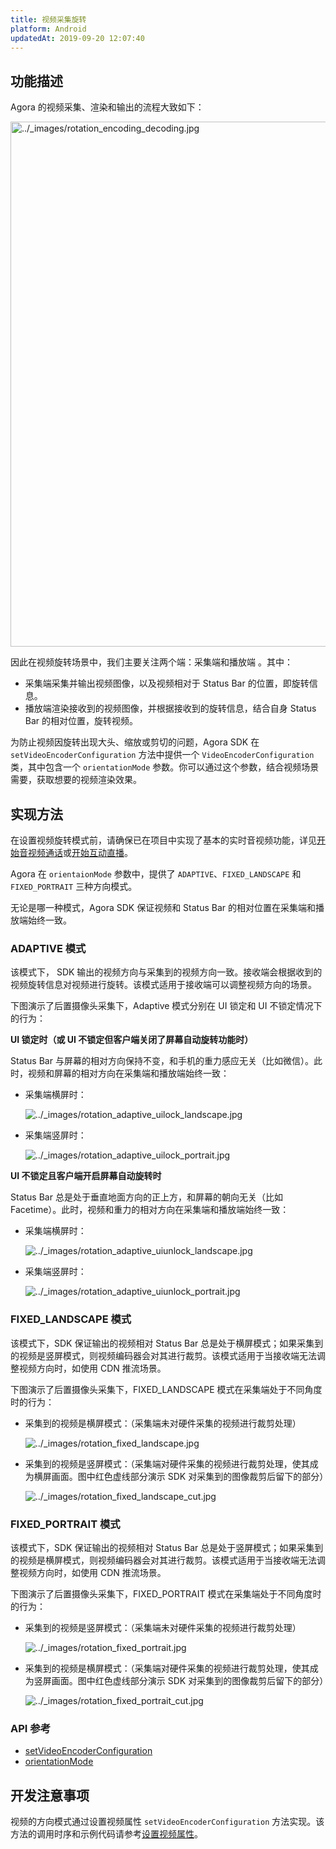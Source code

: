 ```yaml
---
title: 视频采集旋转
platform: Android
updatedAt: 2019-09-20 12:07:40
---
```

## 功能描述

Agora 的视频采集、渲染和输出的流程大致如下：

<img alt="../_images/rotation_encoding_decoding.jpg" src="https://web-cdn.agora.io/docs-files/cn/rotation_encoding_decoding.jpg" style="width: 840px; "/>

因此在视频旋转场景中，我们主要关注两个端：采集端和播放端 。其中：
- 采集端采集并输出视频图像，以及视频相对于 Status Bar 的位置，即旋转信息。
- 播放端渲染接收到的视频图像，并根据接收到的旋转信息，结合自身 Status Bar 的相对位置，旋转视频。

为防止视频因旋转出现大头、缩放或剪切的问题，Agora SDK 在 `setVideoEncoderConfiguration` 方法中提供一个 `VideoEncoderConfiguration` 类，其中包含一个 `orientationMode` 参数。你可以通过这个参数，结合视频场景需要，获取想要的视频渲染效果。

## 实现方法

在设置视频旋转模式前，请确保已在项目中实现了基本的实时音视频功能，详见[开始音视频通话](start_call_android)或[开始互动直播](start_live_android)。

Agora 在 `orientaionMode` 参数中，提供了 `ADAPTIVE`、`FIXED_LANDSCAPE` 和 `FIXED_PORTRAIT` 三种方向模式。

<div class="alert note">无论是哪一种模式，Agora SDK 保证视频和 Status Bar 的相对位置在采集端和播放端始终一致。</div>

### ADAPTIVE 模式

该模式下， SDK 输出的视频方向与采集到的视频方向一致。接收端会根据收到的视频旋转信息对视频进行旋转。该模式适用于接收端可以调整视频方向的场景。

下图演示了后置摄像头采集下，Adaptive 模式分别在 UI 锁定和 UI 不锁定情况下的行为：

**UI 锁定时（或 UI 不锁定但客户端关闭了屏幕自动旋转功能时）**

Status Bar 与屏幕的相对方向保持不变，和手机的重力感应无关（比如微信）。此时，视频和屏幕的相对方向在采集端和播放端始终一致：

- 采集端横屏时：

    <img alt="../_images/rotation_adaptive_uilock_landscape.jpg" src="https://web-cdn.agora.io/docs-files/cn/rotation_adaptive_uilock_landscape.jpg" />

- 采集端竖屏时：

    <img alt="../_images/rotation_adaptive_uilock_portrait.jpg" src="https://web-cdn.agora.io/docs-files/cn/rotation_adaptive_uilock_portrait.jpg" />

**UI 不锁定且客户端开启屏幕自动旋转时**

Status Bar 总是处于垂直地面方向的正上方，和屏幕的朝向无关（比如 Facetime）。此时，视频和重力的相对方向在采集端和播放端始终一致：

- 采集端横屏时：

    <img alt="../_images/rotation_adaptive_uiunlock_landscape.jpg" src="https://web-cdn.agora.io/docs-files/cn/rotation_adaptive_uiunlock_landscape.jpg" />

- 采集端竖屏时：

    <img alt="../_images/rotation_adaptive_uiunlock_portrait.jpg" src="https://web-cdn.agora.io/docs-files/cn/rotation_adaptive_uiunlock_portrait.jpg" />

### FIXED_LANDSCAPE 模式

该模式下，SDK 保证输出的视频相对 Status Bar 总是处于横屏模式；如果采集到的视频是竖屏模式，则视频编码器会对其进行裁剪。该模式适用于当接收端无法调整视频方向时，如使用 CDN 推流场景。

下图演示了后置摄像头采集下，FIXED_LANDSCAPE 模式在采集端处于不同角度时的行为：

-  采集到的视频是横屏模式：（采集端未对硬件采集的视频进行裁剪处理）

    <img alt="../_images/rotation_fixed_landscape.jpg" src="https://web-cdn.agora.io/docs-files/cn/rotation_fixed_landscape.jpg" />


-   采集到的视频是竖屏模式：（采集端对硬件采集的视频进行裁剪处理，使其成为横屏画面。图中红色虚线部分演示 SDK 对采集到的图像裁剪后留下的部分）

    <img alt="../_images/rotation_fixed_landscape_cut.jpg" src="https://web-cdn.agora.io/docs-files/cn/rotation_fixed_landscape_cut.jpg" />

### FIXED_PORTRAIT 模式

该模式下，SDK 保证输出的视频相对 Status Bar 总是处于竖屏模式；如果采集到的视频是横屏模式，则视频编码器会对其进行裁剪。该模式适用于当接收端无法调整视频方向时，如使用 CDN 推流场景。

下图演示了后置摄像头采集下，FIXED_PORTRAIT 模式在采集端处于不同角度时的行为：

-   采集到的视频是竖屏模式：（采集端未对硬件采集的视频进行裁剪处理）

    <img alt="../_images/rotation_fixed_portrait.jpg" src="https://web-cdn.agora.io/docs-files/cn/rotation_fixed_portrait.jpg" />


-   采集到的视频是横屏模式：（采集端对硬件采集的视频进行裁剪处理，使其成为竖屏画面。图中红色虚线部分演示 SDK 对采集到的图像裁剪后留下的部分）

    <img alt="../_images/rotation_fixed_portrait_cut.jpg" src="https://web-cdn.agora.io/docs-files/cn/rotation_fixed_portrait_cut.jpg" />
		
### API 参考

- [setVideoEncoderConfiguration](./API%20Reference/java/classio_1_1agora_1_1rtc_1_1_rtc_engine.html#af5f4de754e2c1f493096641c5c5c1d8f)
- [orientationMode](./API%20Reference/java/classio_1_1agora_1_1rtc_1_1video_1_1_video_encoder_configuration.html#a50e755074e254026b51dfaa2e3dc91d9)
		
## 开发注意事项

视频的方向模式通过设置视频属性 `setVideoEncoderConfiguration` 方法实现。该方法的调用时序和示例代码请参考[设置视频属性](video_profile_android)。